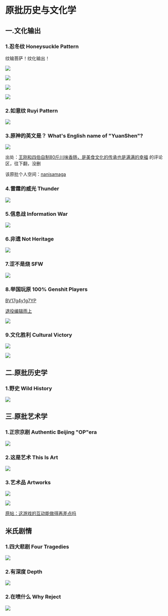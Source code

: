 # 原批历史与文化学

## 一.文化输出

### 1.忍冬纹  Honeysuckle Pattern

纹输菩萨！纹化输出！

![](https://github.com/DreamingCats/GenshitJokes/raw/main/原批历史与文化学/忍冬纹1.jpg)

![](https://github.com/DreamingCats/GenshitJokes/raw/main/原批历史与文化学/忍冬纹2.jpg)

![](https://github.com/DreamingCats/GenshitJokes/raw/main/原批历史与文化学/忍冬纹3.jpg)

![](https://github.com/DreamingCats/GenshitJokes/raw/main/原批历史与文化学/文化输出专区/忍冬纹与生理结构.jpg)

### 2.如意纹   Ruyi Pattern

![](https://github.com/DreamingCats/GenshitJokes/raw/main/原批历史与文化学/如意纹.jpg)

### 3.原神的英文是？ What's English name of "YuanShen"?

![](https://github.com/DreamingCats/GenshitJokes/raw/main/原批历史与文化学/文化输出专区/原神的英文是？.jpg)

出处：<a href="https://www.bilibili.com/video/BV1Na411k7GT?p=1&t=32" target="_blank">王刚和四伯自制80斤川味香肠，是美食文化的传承也是满满的幸福</a>  的评论区，往下翻，没删

该原批个人空间：<a href="https://space.bilibili.com/954799" target="_blank">nanisamaga</a>

### 4.雷霆的威光   Thunder

![](https://github.com/DreamingCats/GenshitJokes/raw/main/原批历史与文化学/雷霆的威光.jpg)

### 5.信息战 Information War

![](https://github.com/DreamingCats/GenshitJokes/raw/main/原批历史与文化学/信息战.jpg)


### 6.非遗   Not Heritage

![](https://github.com/DreamingCats/GenshitJokes/raw/main/原批历史与文化学/非遗.jpg)

### 7.涩不是烧   SFW

![](https://github.com/DreamingCats/GenshitJokes/raw/main/原批历史与文化学/涩不是烧.jpg)

### 8.举国玩原   100% Genshit Players

<a href="https://www.bilibili.com/video/BV17g4y1g7YP" target="_blank">BV17g4y1g7YP</a>

<a href="https://space.bilibili.com/1105429038" target="_blank">退役编辑雨上</a>

![](https://github.com/DreamingCats/GenshitJokes/raw/main/原批历史与文化学/文化输出专区/举国玩原.jpg)

### 9.文化胜利   Cultural Victory

![](https://github.com/DreamingCats/GenshitJokes/raw/main/原批历史与文化学/文化胜利1.jpg)

![](https://github.com/DreamingCats/GenshitJokes/raw/main/原批历史与文化学/文化胜利2.jpg)

## 二.原批历史学

### 1.野史   Wild History

![](https://github.com/DreamingCats/GenshitJokes/raw/main/原批历史与文化学/原批历史学/野史.jpg)

## 三.原批艺术学

### 1.正宗京剧 Authentic Beijing "OP"era

![](https://github.com/DreamingCats/GenshitJokes/raw/main/原批历史与文化学/原批艺术学/正宗京剧.jpg)

### 2.这是艺术   This Is Art

![](https://github.com/DreamingCats/GenshitJokes/raw/main/原批历史与文化学/原批艺术学/这是艺术.jpg)

### 3.艺术品   Artworks

![](https://github.com/DreamingCats/GenshitJokes/raw/main/原批历史与文化学/原批艺术学/艺术品1.jpg)

![](https://github.com/DreamingCats/GenshitJokes/raw/main/原批历史与文化学/原批艺术学/艺术品2.jpg)

<a href="https://api.xiaoheihe.cn/v3/bbs/app/api/web/share?link_id=100955954" target="_blank">原帖：这游戏的互动能做得再差点吗</a>

## 米氏剧情

### 1.四大悲剧  Four Tragedies

![](https://github.com/DreamingCats/GenshitJokes/raw/main/原批历史与文化学/米氏剧情/四大悲剧.jpg)

### 2.有深度   Depth

![](https://github.com/DreamingCats/GenshitJokes/raw/main/原批历史与文化学/米氏剧情/有深度.jpg)

### 2.在喷什么   Why Reject

![](https://github.com/DreamingCats/GenshitJokes/raw/main/原批历史与文化学/米氏剧情/在喷什么.jpg)